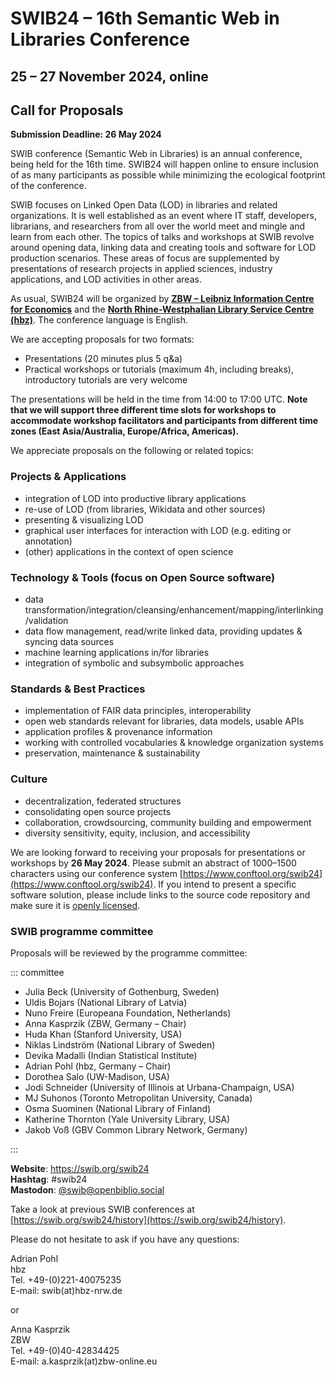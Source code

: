 # SWIB24 – 16th Semantic Web in Libraries Conference

## 25 – 27 November 2024, online

## Call for Proposals

**Submission Deadline: 26 May 2024**

SWIB conference (Semantic Web in Libraries) is an annual conference, being held
for the 16th time. SWIB24 will happen online to ensure inclusion of as many
participants as possible while minimizing the ecological footprint of the conference.

SWIB focuses on Linked Open Data (LOD) in libraries and related organizations.
It is well established as an event where IT staff, developers, librarians, and
researchers from all over the world meet and mingle and learn from each other.
The topics of talks and workshops at SWIB revolve around opening data, linking
data and creating tools and software for LOD production scenarios. These areas
of focus are supplemented by presentations of research projects in applied
sciences, industry applications, and LOD activities in other areas.

As usual, SWIB24 will be organized by **[ZBW – Leibniz Information Centre for
Economics](https://www.zbw.eu/en)** and the **[North Rhine-Westphalian Library
Service Centre (hbz)](https://www.hbz-nrw.de/)**. The conference language is
English.

We are accepting proposals for two formats:

- Presentations (20 minutes plus 5 q&a)
- Practical workshops or tutorials (maximum 4h, including breaks), introductory tutorials are very welcome

The presentations will be held in the time from 14:00 to 17:00 UTC. **Note that we will support three different time slots for workshops to accommodate workshop facilitators and participants from different time zones (East Asia/Australia, Europe/Africa, Americas).**

We appreciate proposals on the following or related topics:

### Projects & Applications

* integration of LOD into productive library applications
* re-use of LOD (from libraries, Wikidata and other sources)
* presenting & visualizing LOD
* graphical user interfaces for interaction with LOD (e.g. editing or annotation)
* (other) applications in the context of open science

### Technology & Tools (focus on Open Source software)

* data transformation/integration/cleansing/enhancement/mapping/interlinking/validation
* data flow management, read/write linked data, providing updates & syncing data sources
* machine learning applications in/for libraries
* integration of symbolic and subsymbolic approaches

### Standards & Best Practices

* implementation of FAIR data principles, interoperability
* open web standards relevant for libraries, data models, usable APIs
* application profiles & provenance information
* working with controlled vocabularies & knowledge organization systems
* preservation, maintenance & sustainability

### Culture

* decentralization, federated structures
* consolidating open source projects
* collaboration, crowdsourcing, community building and empowerment
* diversity sensitivity, equity, inclusion, and accessibility

We are looking forward to receiving your proposals for presentations or
workshops by **26 May 2024**. Please submit an abstract of 1000–1500
characters using our conference system
[https://www.conftool.org/swib24](https://www.conftool.org/swib24). If you
intend to present a specific software solution, please include links to the
source code repository and make sure it is [openly
licensed](https://opensource.org/licenses).


### SWIB programme committee

Proposals will be reviewed by the programme committee:

::: committee

* Julia Beck (University of Gothenburg, Sweden)
* Uldis Bojars (National Library of Latvia)
* Nuno Freire (Europeana Foundation, Netherlands)
* Anna Kasprzik (ZBW, Germany – Chair)
* Huda Khan (Stanford University, USA)
* Niklas Lindström (National Library of Sweden)
* Devika Madalli (Indian Statistical Institute)
* Adrian Pohl (hbz, Germany – Chair)
* Dorothea Salo (UW-Madison, USA)
* Jodi Schneider (University of Illinois at Urbana-Champaign, USA)
* MJ Suhonos (Toronto Metropolitan University, Canada)
* Osma Suominen (National Library of Finland)
* Katherine Thornton (Yale University Library, USA)
* Jakob Voß (GBV Common Library Network, Germany)

:::


**Website**: https://swib.org/swib24 \
**Hashtag**: #swib24\
**Mastodon**: [@swib@openbiblio.social](https://openbiblio.social/@swib)

Take a look at previous SWIB conferences at
[https://swib.org/swib24/history](https://swib.org/swib24/history).

Please do not hesitate to ask if you have any questions:


Adrian Pohl\
hbz\
Tel. +49-(0)221-40075235\
E-mail: swib(at)hbz-nrw.de

or

Anna Kasprzik\
ZBW\
Tel. +49-(0)40-42834425\
E-mail: a.kasprzik(at)zbw-online.eu
